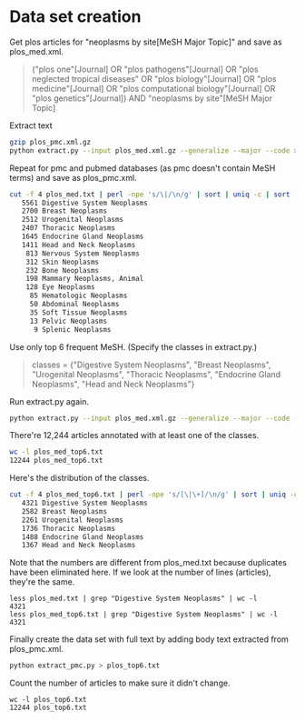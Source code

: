 # Data set creation

Get plos articles for "neoplasms by site[MeSH Major Topic]" and save as
plos_med.xml.  
> ("plos one"[Journal] OR "plos pathogens"[Journal] OR "plos neglected tropical diseases" OR "plos biology"[Journal] OR "plos medicine"[Journal] OR "plos computational biology"[Journal] OR "plos genetics"[Journal]) AND "neoplasms by site"[MeSH Major Topic]

Extract text 

```bash
gzip plos_pmc.xml.gz
python extract.py --input plos_med.xml.gz --generalize --major --code > plos_med.txt
```

Repeat for pmc and pubmed databases (as 
pmc doesn't contain MeSH terms) and save as plos_pmc.xml.

```bash
cut -f 4 plos_med.txt | perl -npe 's/\|/\n/g' | sort | uniq -c | sort -nr | less
   5561 Digestive System Neoplasms
   2700 Breast Neoplasms
   2512 Urogenital Neoplasms
   2407 Thoracic Neoplasms
   1645 Endocrine Gland Neoplasms
   1411 Head and Neck Neoplasms
    813 Nervous System Neoplasms
    312 Skin Neoplasms
    232 Bone Neoplasms
    198 Mammary Neoplasms, Animal
    128 Eye Neoplasms
     85 Hematologic Neoplasms
     50 Abdominal Neoplasms
     35 Soft Tissue Neoplasms
     13 Pelvic Neoplasms
      9 Splenic Neoplasms
```

Use only top 6 frequent MeSH. (Specify the classes in extract.py.)

> classes = {"Digestive System Neoplasms",
>            "Breast Neoplasms",
>            "Urogenital Neoplasms",
>            "Thoracic Neoplasms",
>            "Endocrine Gland Neoplasms",
>            "Head and Neck Neoplasms"}

Run extract.py again.

```bash
python extract.py --input plos_med.xml.gz --generalize --major --code --restrict > plos_med_top6.txt
```

There're 12,244 articles annotated with at least one of the classes.

```bash
wc -l plos_med_top6.txt 
12244 plos_med_top6.txt
```

Here's the distribution of the classes. 

```bash
cut -f 4 plos_med_top6.txt | perl -npe 's/[\|\+]/\n/g' | sort | uniq -c | sort -nr | less
   4321 Digestive System Neoplasms
   2582 Breast Neoplasms
   2261 Urogenital Neoplasms
   1736 Thoracic Neoplasms
   1488 Endocrine Gland Neoplasms
   1367 Head and Neck Neoplasms
```

Note that the numbers are different from plos_med.txt because duplicates have been eliminated here.  If we look at the number of lines (articles), they're the same.

```
less plos_med.txt | grep "Digestive System Neoplasms" | wc -l
4321
less plos_med_top6.txt | grep "Digestive System Neoplasms" | wc -l
4321
```

Finally create the data set with full text by adding body text extracted from plos_pmc.xml.

```bash
python extract_pmc.py > plos_top6.txt
```

Count the number of articles to make sure it didn't change.

```
wc -l plos_top6.txt
12244 plos_top6.txt
```
